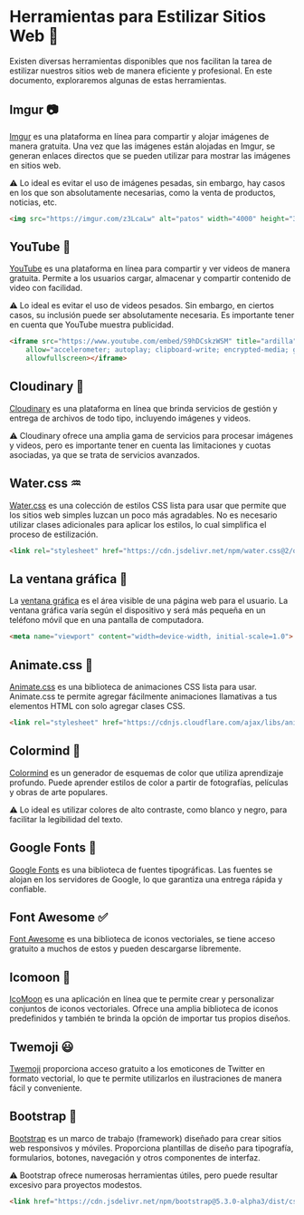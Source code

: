 # Herramientas para Estilizar Sitios Web 📐

Existen diversas herramientas disponibles que nos facilitan la tarea de estilizar nuestros sitios web de manera eficiente y profesional. En este documento, exploraremos algunas de estas herramientas.

## Imgur 📷

[Imgur](https://imgur.com/) es una plataforma en línea para compartir y alojar imágenes de manera gratuita. Una vez que las imágenes están alojadas en Imgur, se generan enlaces directos que se pueden utilizar para mostrar las imágenes en sitios web.

⚠ Lo ideal es evitar el uso de imágenes pesadas, sin embargo, hay casos en los que son absolutamente necesarias, como la venta de productos, noticias, etc.

```html
<img src="https://imgur.com/z3LcaLw" alt="patos" width="4000" height="3000">
```

## YouTube 🎥

[YouTube](https://www.youtube.com/) es una plataforma en línea para compartir y ver videos de manera gratuita. Permite a los usuarios cargar, almacenar y compartir contenido de video con facilidad.

⚠ Lo ideal es evitar el uso de videos pesados. Sin embargo, en ciertos casos, su inclusión puede ser absolutamente necesaria. Es importante tener en cuenta que YouTube muestra publicidad.

```html
<iframe src="https://www.youtube.com/embed/S9hDCskzWSM" title="ardilla" width="560" height="315" frameborder="0"
    allow="accelerometer; autoplay; clipboard-write; encrypted-media; gyroscope; picture-in-picture; web-share"
    allowfullscreen></iframe>
```

## Cloudinary 📂

[Cloudinary](https://cloudinary.com/) es una plataforma en línea que brinda servicios de gestión y entrega de archivos de todo tipo, incluyendo imágenes y videos.

⚠ Cloudinary ofrece una amplia gama de servicios para procesar imágenes y videos, pero es importante tener en cuenta las limitaciones y cuotas asociadas, ya que se trata de servicios avanzados.

## Water.css ♒

[Water.css](https://watercss.kognise.dev/) es una colección de estilos CSS lista para usar que permite que los sitios web simples luzcan un poco más agradables. No es necesario utilizar clases adicionales para aplicar los estilos, lo cual simplifica el proceso de estilización.

```html
<link rel="stylesheet" href="https://cdn.jsdelivr.net/npm/water.css@2/out/water.css">
```

## La ventana gráfica 🔳

La [ventana gráfica](https://www.w3schools.com/css/css_rwd_viewport.asp) es el área visible de una página web para el usuario. La ventana gráfica varía según el dispositivo y será más pequeña en un teléfono móvil que en una pantalla de computadora.

```html
<meta name="viewport" content="width=device-width, initial-scale=1.0">
```

## Animate.css 🔁

[Animate.css](https://animate.style/) es una biblioteca de animaciones CSS lista para usar. Animate.css te permite agregar fácilmente animaciones llamativas a tus elementos HTML con solo agregar clases CSS.

```html
<link rel="stylesheet" href="https://cdnjs.cloudflare.com/ajax/libs/animate.css/4.1.1/animate.min.css">
```

## Colormind 🎨

[Colormind](http://colormind.io/) es un generador de esquemas de color que utiliza aprendizaje profundo. Puede aprender estilos de color a partir de fotografías, películas y obras de arte populares.

⚠ Lo ideal es utilizar colores de alto contraste, como blanco y negro, para facilitar la legibilidad del texto.

## Google Fonts 🔡

[Google Fonts](https://fonts.google.com/) es una biblioteca de fuentes tipográficas. Las fuentes se alojan en los servidores de Google, lo que garantiza una entrega rápida y confiable.

## Font Awesome ✅

[Font Awesome](https://fontawesome.com/search?q=warn&o=r&m=free) es una biblioteca de iconos vectoriales, se tiene acceso gratuito a muchos de estos y pueden descargarse libremente.

## Icomoon 🌙

[IcoMoon](https://icomoon.io/app/) es una aplicación en línea que te permite crear y personalizar conjuntos de iconos vectoriales. Ofrece una amplia biblioteca de iconos predefinidos y también te brinda la opción de importar tus propios diseños.

## Twemoji 😃

[Twemoji](https://twemoji-cheatsheet.vercel.app/) proporciona acceso gratuito a los emoticones de Twitter en formato vectorial, lo que te permite utilizarlos en ilustraciones de manera fácil y conveniente.

## Bootstrap 🚧

[Bootstrap](https://getbootstrap.com/) es un marco de trabajo (framework) diseñado para crear sitios web responsivos y móviles. Proporciona plantillas de diseño para tipografía, formularios, botones, navegación y otros componentes de interfaz.

⚠ Bootstrap ofrece numerosas herramientas útiles, pero puede resultar excesivo para proyectos modestos.

```html
<link href="https://cdn.jsdelivr.net/npm/bootstrap@5.3.0-alpha3/dist/css/bootstrap.min.css" rel="stylesheet">
```
